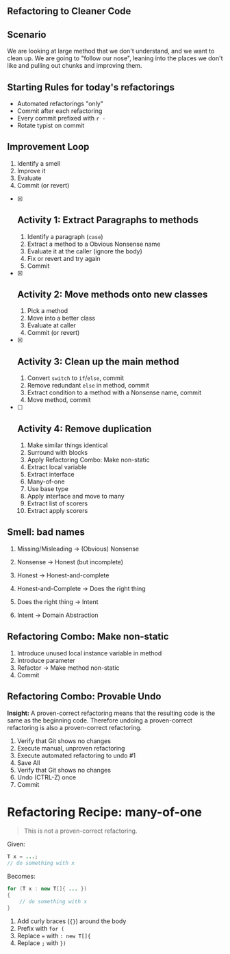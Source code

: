 ## Refactoring to Cleaner Code

## Scenario

We are looking at large method that we don't understand, and we want to clean up. We are going to "follow our nose", leaning into the places we don't like and pulling out chunks and improving them.

## Starting Rules for today's refactorings

- Automated refactorings "only"
- Commit after each refactoring
- Every commit prefixed with `r -    `
- Rotate typist on commit

## Improvement Loop

1. Identify a smell
2. Improve it
3. Evaluate
4. Commit (or revert)

- [x] ## Activity 1: Extract Paragraphs to methods

    1. Identify a paragraph (`case`)
    2. Extract a method to a Obvious Nonsense name
    3. Evaluate it at the caller (ignore the body)
    4. Fix or revert and try again
    5. Commit

- [x] ## Activity 2: Move methods onto new classes

    1. Pick a method
    2. Move into a better class
    3. Evaluate at caller
    4. Commit (or revert)

- [x] ## Activity 3: Clean up the main method

    1. Convert `switch` to `if`/`else`, commit
    2. Remove redundant `else` in method, commit
    3. Extract condition to a method with a Nonsense name, commit
    4. Move method, commit

- [ ] ## Activity 4: Remove duplication

    1. Make similar things identical
    2. Surround with blocks
    4. Apply Refactoring Combo: Make non-static
    2. Extract local variable
    5. Extract interface
    6. Many-of-one
    7. Use base type
    8. Apply interface and move to many
    9. Extract list of scorers
    10. Extract apply scorers

## Smell: bad names

1. Missing/Misleading -> (Obvious) Nonsense

2. Nonsense -> Honest (but incomplete)

3. Honest -> Honest-and-complete

4. Honest-and-Complete -> Does the right thing

5. Does the right thing -> Intent

6. Intent -> Domain Abstraction

## Refactoring Combo: Make non-static

1. Introduce unused local instance variable in method
2. Introduce parameter
3. Refactor -> Make method non-static
4. Commit

## Refactoring Combo: Provable Undo

**Insight:** A proven-correct refactoring means that the resulting code is the same as the beginning code. Therefore undoing a proven-correct refactoring is also a proven-correct refactoring.

1. Verify that Git shows no changes
2. Execute manual, unproven refactoring
3. Execute automated refactoring to undo #1
4. Save All
5. Verify that Git shows no changes
6. Undo (CTRL-Z) once
7. Commit

# Refactoring Recipe: many-of-one

> This is not a proven-correct refactoring.

Given:

```java
T x = ...;
// do something with x
```

Becomes:

```java
for (T x : new T[]{ ... })
{
    // do something with x
}
```

1. Add curly braces (`{}`) around the body
2. Prefix with `for (`
3. Replace `=` with `: new T[]{`
4. Replace `;` with `})`